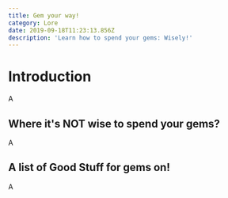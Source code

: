 ```yaml
---
title: Gem your way!
category: Lore
date: 2019-09-18T11:23:13.856Z
description: 'Learn how to spend your gems: Wisely!'
---
```

# Introduction

A

## Where it's NOT wise to spend your gems?

A

## A list of Good Stuff for gems on!
A
